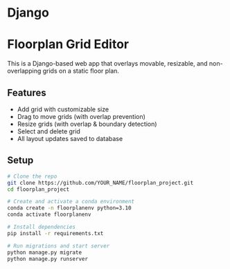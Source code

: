 # Django

# Floorplan Grid Editor

This is a Django-based web app that overlays movable, resizable, and non-overlapping grids on a static floor plan.

## Features
- Add grid with customizable size
- Drag to move grids (with overlap prevention)
- Resize grids (with overlap & boundary detection)
- Select and delete grid
- All layout updates saved to database

## Setup

```bash
# Clone the repo
git clone https://github.com/YOUR_NAME/floorplan_project.git
cd floorplan_project

# Create and activate a conda environment
conda create -n floorplanenv python=3.10
conda activate floorplanenv

# Install dependencies
pip install -r requirements.txt

# Run migrations and start server
python manage.py migrate
python manage.py runserver
